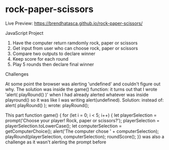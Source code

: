 # rock-paper-scissors

Live Preview: https://brendhatasca.github.io/rock-paper-scissors/

JavaScript Project

1. Have the computer return ramdomly rock, paper or scissors
2. Get input from user who can choose rock, paper or scissors
3. Compare two outputs to declare winner
4. Keep score for each round
5. Play 5 rounds then declare final winner

Challenges

At some point the browser was alerting 'undefined' and couldn't figure out why.
The solution was inside the game() function:
it turns out that I wrote 'alert( playRound() )' when I had already alerted whatever was inside playround() so it was like I was writing alert(undefined).
Solution:
instead of:
alert( playRound() ); 
wrote:
playRound();

This part
function game() {
    for (let i = 0; i < 5; i++) {
        let playerSelection = prompt('Choose your player! Rock, paper or scissors?'); 
        playerSelection = playerSelection.toLowerCase(); 
        let computerSelection = getComputerChoice(); 
        alert('The computer chose ' + computerSelection);
        playRound(playerSelection, computerSelection);
        roundScore();
}}
was also a challenge as it wasn't alerting the prompt before
